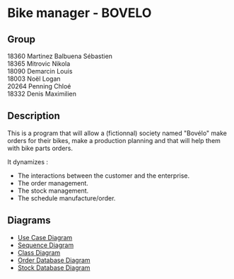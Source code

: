 # Bike manager - BOVELO

## Group

18360 Martinez Balbuena Sébastien  
18365 Mitrovic Nikola  
18090 Demarcin Louis  
18003 Noël Logan  
20264 Penning Chloé  
18332 Denis Maximilien

## Description

This is a program that will allow a (fictionnal) society named "Bovélo" make orders for their bikes, make a production planning and that will help them with bike parts orders.  

It dynamizes :

- The interactions between the customer and the enterprise.
- The order management.
- The stock management.
- The schedule manufacture/order.

## Diagrams

- [Use Case Diagram](https://lucidchart.com/documents/view/a46ee63b-3627-4046-a257-9277f3b090aa)
- [Sequence Diagram](https://lucid.app/documents/view/570fe02b-57dd-400f-bd7d-0c7af648c352)
- [Class Diagram](https://lucid.app/documents/view/c6953fb9-22ae-4676-a6b1-a276b2a08189)
- [Order Database Diagram](https://lucid.app/lucidchart/a85c1e3f-c0a3-42cb-80f3-677829ead223/edit?beaconFlowId=F4672BD01B84E187&page=0_0#?folder_id=home&browser=icon)
- [Stock Database Diagram]()